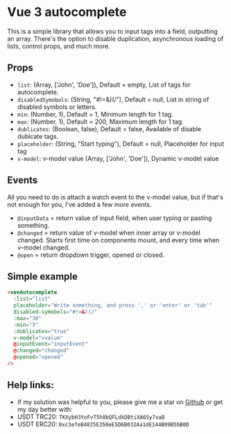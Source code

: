 # Vue 3 autocomplete

This is a simple library that allows you to input tags into a field, outputting an array. There's the option to disable duplication, asynchronous loading of lists, control props, and much more.

## Props

- `list`: (Array, ['John', 'Doe']), Default = empty, List of tags for autocomplete.
- `disabledSymobols`: (String, "#!=&)(/"), Default = null, List in string of disabled symbols or letters.
- `min`: (Number, 1), Default = 1, Minimum length for 1 tag.
- `max`: (Number, 1), Default = 200, Maximum length for 1 tag.
- `dublicates`: (Boolean, false), Default = false, Available of disable dublcate tags.
- `placeholder`: (String, "Start typing"), Default = null, Placeholder for input tag
- `v-model`: v-model value (Array, ['John', 'Doe']), Dynamic v-model value

## Events
All you need to do is attach a watch event to the v-model value, but if that's not enough for you, I've added a few more events.

- `@inputData` = return value of input field, when user typing or pasting something.
- `@changed` = return value of v-model when inner array or v-model changed. Starts first time on components mount, and every time when v-model changed.
- `@open` = return dropdown trigger, opened or closed.


## Simple example
```html
<venAutocomplete
  :list="list"
  placeholder="Write something, and press ',' or 'enter' or 'tab'"
  disabled-symobols="#!=&)(/"
  :max="30"
  :min="3"
  :dublicates="true"
  v-model="vvalue"
  @inputEvent="inputEvent"
  @changed="changed"
  @opened="opened"
/>
```



## Help links: 
- If my solution was helpful to you, please give me a star on [Github](https://github.com/Venegrad/vue3-autocomplete) or get my day better with: 
- USDT TRC20: `TKXybH3YoFvT5h8bQFLdkDBtiXA65y7xaB`
- USDT ERC20: `0xc3efeB4825E350eE5D6B032Aa1dE144B09B5bB0D`
